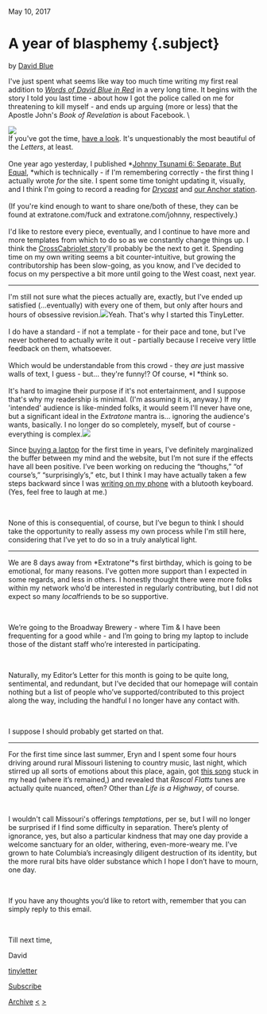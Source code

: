 May 10, 2017

A year of blasphemy {.subject}
===================

by [David Blue](https://twitter.com/FickleCrux)

I've just spent what seems like way too much time writing my first real
addition to [*Words of David Blue in
Red*](http://extratone.com/inred) in a very long time. It begins with
the story I told you last time - about how I got the police called on me
for threatening to kill myself - and ends up arguing (more or less) that
the Apostle John's *Book of Revelation* is about Facebook. \

![](../../../gallery.tinyletterapp.com/e8ecb4f78686444d5a5c89d53c49de7c8feb8ac5/images/937b7527-f37e-4a03-a9eb-78095036f149.png)\
 If you've got the time, [have a look](http://extratone.com/words/fuck).
It's unquestionably the most beautiful of the *Letters*, at least.\
 \
 One year ago yesterday, I published *[Johnny Tsunami 6: Separate, But
Equal](http://bit.ly/disneyclass), *which is technically - if I'm
remembering correctly - the first thing I actually wrote *for* the site.
I spent some time tonight updating it, visually, and I think I'm going
to record a reading for [*Drycast*](http://extratone.com/drycast) and
[our Anchor station](http://extratone.com/anchor).\
 \
 (If you're kind enough to want to share one/both of these, they can be
found at extratone.com/fuck and extratone.com/johnny, respectively.)\
 \
 I'd like to restore every piece, eventually, and I continue to have
more and more templates from which to do so as we constantly change
things up. I think the [CrossCabriolet
story](http://bit.ly/egodivide)'ll probably be the next to get it.
Spending time on my own writing seems a bit counter-intuitive, but
growing the contributorship has been slow-going, as you know, and I've
decided to focus on my perspective a bit more until going to the West
coast, next year.

* * * * *

I'm still not sure what the pieces actually are, exactly, but I've ended
up satisfied (...eventually) with every one of them, but only after
hours and hours of obsessive
revision.![](../../../gallery.tinyletterapp.com/e8ecb4f78686444d5a5c89d53c49de7c8feb8ac5/images/a74a7833-37bf-4058-a003-078e4f6e8a08.png)Yeah.
That's why I started this TinyLetter.\
 \
 I do have a standard - if not a template - for their pace and tone, but
I've never bothered to actually write it out - partially because I
receive very little feedback on them, whatsoever.\
 \
 Which would be understandable from this crowd - they *are* just massive
walls of text, I guess - but... they're funny!? Of course, *I *think
so.\
 \
 It's hard to imagine their purpose if it's not entertainment, and I
suppose that's why my readership is minimal. (I'm assuming it is,
anyway.) If my 'intended' audience is like-minded folks, it would seem
I'll never have one, but a significant ideal in the *Extratone* mantra
is... ignoring the audience's wants, basically. I no longer do so
completely, myself, but of course - everything is
complex.![](../../../gallery.tinyletterapp.com/e8ecb4f78686444d5a5c89d53c49de7c8feb8ac5/images/92f6c045-3bcf-45be-8187-5c184784a1fd.jpg)

Since [buying a laptop](http://www.extratone.com/tech/usury/) for the
first time in years, I’ve definitely marginalized the buffer between my
mind and the website, but I’m not sure if the effects have all been
positive. I’ve been working on reducing the “thoughs,” “of course’s,”
“surprisingly’s,” etc, but I think I may have actually taken a few steps
backward since I was [writing on my
phone](http://www.extratone.com/words/inred/mono/) with a blutooth
keyboard. (Yes, feel free to laugh at me.)

 

None of this is consequential, of course, but I’ve begun to think I
should take the opportunity to really assess my own process while I'm
still here, considering that I’ve yet to do so in a truly analytical
light. 

* * * * *

We are 8 days away from *Extratone’*s first birthday, which is going to
be emotional, for many reasons. I’ve gotten more support than I expected
in some regards, and less in others. I honestly thought there were more
folks within my network who’d be interested in regularly contributing,
but I did not expect so many *local*friends to be so supportive.

 

We’re going to the Broadway Brewery - where Tim & I have been
frequenting for a good while - and I’m going to bring my laptop to
include those of the distant staff who’re interested in participating. 

 

Naturally, my Editor’s Letter for this month is going to be quite long,
sentimental, and redundant, but I’ve decided that our homepage will
contain nothing but a list of people who’ve supported/contributed to
this project along the way, including the handful I no longer have any
contact with.

 

I suppose I should probably get started on that.

* * * * *

For the first time since last summer, Eryn and I spent some four hours
driving around rural Missouri listening to country music, last night,
which stirred up all sorts of emotions about this place, again, got
[this song](https://youtu.be/Eo2OIUpWznY) stuck in my head (where it’s
remained,) and revealed that *Rascal Flatts* tunes are actually quite
nuanced, often? Other than *Life is a Highway*, of course.

 

I wouldn't call Missouri's offerings *temptations*, per se, but I will
no longer be surprised if I find some difficulty in separation. There’s
plenty of ignorance, yes, but also a particular kindness that may one
day provide a welcome sanctuary for an older, withering, even-more-weary
me. I’ve grown to hate Columbia’s increasingly diligent destruction of
its identity, but the more rural bits have older substance which I hope
I don’t have to mourn, one day.

 

If you have any thoughts you’d like to retort with, remember that you
can simply reply to this email.

 

Till next time,

David

[tinyletter](http://tinyletter.com)

[Subscribe](https://tinyletter.com/DavidBlue)

[Archive](../archive.html) [\<](david-and-the-bilge.html)
[\>](assumed-suicidal-but-impervious-to-email-fatigue.html)
